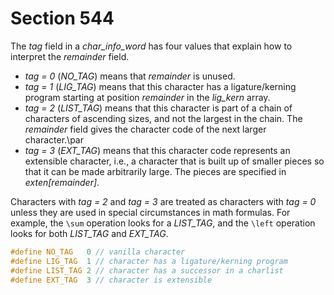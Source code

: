 # Section 544

The *tag* field in a *char_info_word* has four values that explain how to interpret the *remainder* field.

- *tag = 0* (*NO_TAG*) means that *remainder* is unused.
- *tag = 1* (*LIG_TAG*) means that this character has a ligature/kerning
  program starting at position *remainder* in the *lig_kern* array.
- *tag = 2* (*LIST_TAG*) means that this character is part of a chain of
  characters of ascending sizes, and not the largest in the chain.
  The *remainder* field gives the character code of the next larger character.\par
- *tag = 3* (*EXT_TAG*) means that this character code represents an
  extensible character, i.e., a character that is built up of smaller pieces
  so that it can be made arbitrarily large.
  The pieces are specified in *exten[remainder]*.

Characters with *tag = 2* and *tag = 3* are treated as characters with *tag = 0* unless they are used in special circumstances in math formulas.
For example, the `\sum` operation looks for a *LIST_TAG*, and the `\left` operation looks for both *LIST_TAG* and *EXT_TAG*.

```c include/constants.h
#define NO_TAG   0 // vanilla character
#define LIG_TAG  1 // character has a ligature/kerning program
#define LIST_TAG 2 // character has a successor in a charlist
#define EXT_TAG  3 // character is extensible
```
